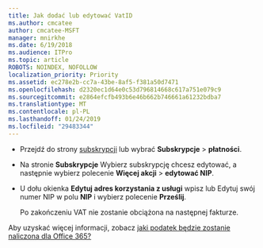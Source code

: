 ```yaml
---
title: Jak dodać lub edytować VatID
ms.author: cmcatee
author: cmcatee-MSFT
manager: mnirkhe
ms.date: 6/19/2018
ms.audience: ITPro
ms.topic: article
ROBOTS: NOINDEX, NOFOLLOW
localization_priority: Priority
ms.assetid: ec278e2b-cc7a-43be-8af5-f381a50d7471
ms.openlocfilehash: d2320ec1d64e0c53d796814668c617a751e079c9
ms.sourcegitcommit: e2864efcfb493b6e46b662b746661a61232bdba7
ms.translationtype: MT
ms.contentlocale: pl-PL
ms.lasthandoff: 01/24/2019
ms.locfileid: "29483344"
---
```

- Przejdź do strony [subskrypcji](https://go.microsoft.com/fwlink/p/?linkid=842054) lub wybrać **Subskrypcje** \> **płatności**.
    
- Na stronie **Subskrypcje** Wybierz subskrypcję chcesz edytować, a następnie wybierz polecenie **Więcej akcji** \> **edytować NIP**.
    
- U dołu okienka **Edytuj adres korzystania z usługi** wpisz lub Edytuj swój numer NIP w polu **NIP** i wybierz polecenie **Prześlij**.
    
    Po zakończeniu VAT nie zostanie obciążona na następnej fakturze.
    
Aby uzyskać więcej informacji, zobacz [jaki podatek będzie zostanie naliczona dla Office 365?](https://support.office.com/article/7e77382b-b966-4ad5-a515-9e629a777a22.aspx)
  

